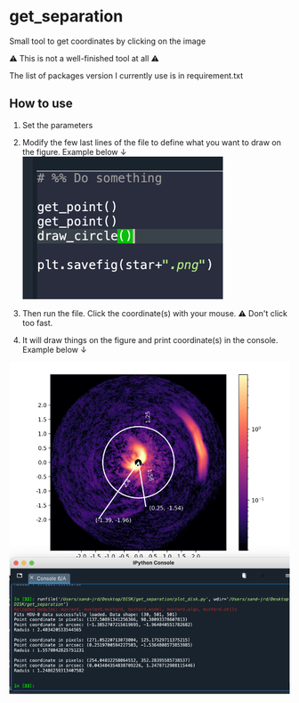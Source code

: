 # get_separation
Small tool to get coordinates by clicking on the image

⚠ This is not a well-finished tool at all ⚠

The list of packages version I currently use is in requirement.txt

## How to use

1. Set the parameters
2. Modify the few last lines of the file to define what you want to draw on the figure. Example below ↓
![code](demo.png)

3. Then run the file. Click the coordinate(s) with your mouse. ⚠ Don't click too fast.
4. It will draw things on the figure and print coordinate(s) in the console. Example below ↓

![exemple](Exemple.png)
